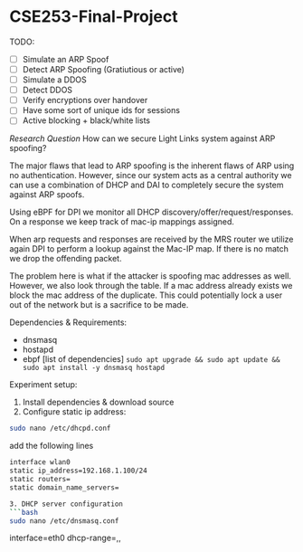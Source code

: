 # CSE253-Final-Project

TODO:
- [ ] Simulate an ARP Spoof
- [ ] Detect ARP Spoofing (Gratiutious or active)
- [ ] Simulate a DDOS
- [ ] Detect DDOS
- [ ] Verify encryptions over handover
- [ ] Have some sort of unique ids for sessions
- [ ] Active blocking + black/white lists

*Research Question* How can we secure Light Links system against ARP spoofing?

The major flaws that lead to ARP spoofing is the inherent flaws of ARP using no authentication. However, since our system acts as a central authority we can use a combination of DHCP and DAI to completely secure the system against ARP spoofs.

Using eBPF for DPI we monitor all DHCP discovery/offer/request/responses. On a response we keep track of mac-ip mappings assigned.

When arp requests and responses are received by the MRS router we utilize again DPI to perform a lookup against the Mac-IP map. If there is no match we drop the offending packet.

The problem here is what if the attacker is spoofing mac addresses as well. However, we also look through the table. If a mac address already exists we block the mac address of the duplicate. This could potentially lock a user out of the network but is a sacrifice to be made.

Dependencies & Requirements:
- dnsmasq
- hostapd
- ebpf [list of dependencies]
`sudo apt upgrade && sudo apt update && sudo apt install -y dnsmasq hostapd`

Experiment setup:
1. Install dependencies & download source
2. Configure static ip address:
```bash
sudo nano /etc/dhcpd.conf
```
add the following lines
```bash
interface wlan0
static ip_address=192.168.1.100/24
static routers=
static domain_name_servers=

3. DHCP server configuration
```bash
sudo nano /etc/dnsmasq.conf
```
interface=eth0
dhcp-range=,,

